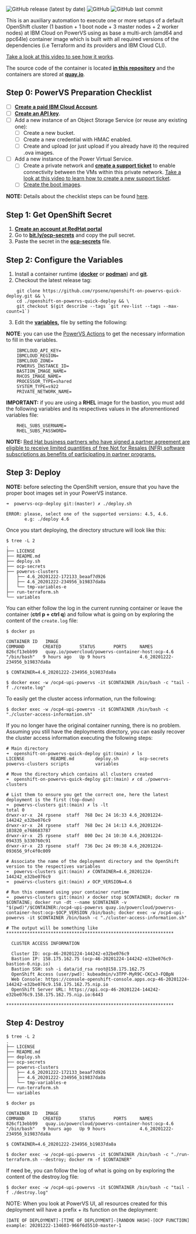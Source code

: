 ![GitHub release (latest by date)](https://img.shields.io/github/v/release/rpsene/openshift-on-powervs-quick-deploy?style=flat-square)
![GitHub](https://img.shields.io/github/license/rpsene/openshift-on-powervs-quick-deploy?style=flat-square)
![GitHub last commit](https://img.shields.io/github/last-commit/rpsene/openshift-on-powervs-quick-deploy?style=flat-square)

This is an auxiliary automation to execute one or more setups of a default OpenShift cluster (1 bastion + 1 boot node + 3 master nodes + 2 worker nodes) at IBM Cloud on PowerVS using as base a multi-arch (amd64 and ppc64le) container image which is built with all required versions of the dependencies (i.e Terraform and its providers and IBM Cloud CLI).

[Take a look at this video to see how it works](https://youtu.be/aSCuZTMTTEQ).

The source code of the container is located **[in this repository](https://github.com/ocp-power-automation/powervs-container-host)** and the containers are stored at **[quay.io](https://quay.io/repository/powercloud/powervs-container-host)**.

## Step 0: PowerVS Preparation Checklist

- [ ] **[Create a paid IBM Cloud Account](https://cloud.ibm.com/)**.
- [ ] **[Create an API key](https://cloud.ibm.com/docs/account?topic=account-userapikey)**.
- [ ] Add a new instance of an Object Storage Service (or reuse any existing one):
	- [ ] Create a new bucket.
	- [ ] Create a new credential with HMAC enabled.
	- [ ] Create and upload (or just upload if you already have it) the required .ova images.
- [ ] Add a new instance of the Power Virtual Service.
	- [ ] Create a private network and **[create a support ticket](https://cloud.ibm.com/unifiedsupport/cases/form)** to enable connectivity between the VMs within this private network. [Take a look at this video to learn how to create a new support ticket](https://youtu.be/S5ljNc2kU_A).
	- [ ] [Create the boot images](https://cloud.ibm.com/docs/power-iaas?topic=power-iaas-importing-boot-image).
	
**NOTE:** Details about the checklist steps can be found [here](https://github.com/ocp-power-automation/ocp4-upi-powervs/blob/master/docs/ocp_prereqs_powervs.md).

## Step 1: Get OpenShift Secret

1. **[Create an account at RedHat portal](https://www.redhat.com/wapps/ugc/register.html?_flowId=register-flow&_flowExecutionKey=e1s1)**
2. Go to **[bit.ly/ocp-secrets](bit.ly/ocp-secrets)** and copy the pull secret.
3. Paste the secret in the **[ocp-secrets](ocp-secrets)** file.

## Step 2: Configure the Variables

1. Install a container runtime (**[docker](https://docs.docker.com/engine/install/)** or **[podman](https://podman.io/getting-started/installation)**) and **[git](https://git-scm.com/book/en/v2/Getting-Started-Installing-Git)**.
2. Checkout the latest release tag:
```
	git clone https://github.com/rpsene/openshift-on-powervs-quick-deploy.git && \
	cd ./openshift-on-powervs-quick-deploy && \
	git checkout $(git describe --tags `git rev-list --tags --max-count=1`)
```
3. Edit the **[variables](variables),** file by setting the following:

**NOTE**: you can use the [PowerVS Actions](https://github.com/rpsene/powervs-actions) to get the necessary information to fill in the variables.

```
	IBMCLOUD_API_KEY=
	IBMCLOUD_REGION=
	IBMCLOUD_ZONE=
	POWERVS_INSTANCE_ID=
	BASTION_IMAGE_NAME=
	RHCOS_IMAGE_NAME=
	PROCESSOR_TYPE=shared
	SYSTEM_TYPE=s922
	PRIVATE_NETWORK_NAME=
```

**IMPORTANT:** if you are using a **RHEL** image for the bastion, you must add the following variables and its respectives values in the aforementioned variables file:

```
	RHEL_SUBS_USERNAME=
	RHEL_SUBS_PASSWORD=
```

**NOTE:** [Red Hat business partners who have signed a partner agreement are eligible to receive limited quantities of free Not for Resales (NFR) software subscriptions as benefits of participating in partner programs.](https://www.redhat.com/files/other/partners/Howtoguide-createanewNFR.pdf)

## Step 3: Deploy

**NOTE:** before selecting the OpenShift version, ensure that you have the proper boot images set in your PowerVS instance.

```
➜  powervs-ocp-deploy git:(master) ✗ ./deploy.sh

ERROR: please, select one of the supported versions: 4.5, 4.6.
       e.g: ./deploy 4.6

```

Once you start deploying, the directory structure will look like this:

```
$ tree -L 2
.
├── LICENSE
├── README.md
├── deploy.sh
├── ocp-secrets
├── powervs-clusters
│   ├── 4.6_20201222-172133_beaaf7d926
│   ├── 4.6_20201222-234956_b19837da8a
│   └── tmp-variables-e
├── run-terraform.sh
└── variables
```

You can either follow the log in the current running container or leave the container (**ctrl p + ctrl q**) and follow what is going on by exploring the content of the ```create.log``` file:

```
$ docker ps

CONTAINER ID   IMAGE                                               COMMAND       CREATED       STATUS       PORTS     NAMES
826cf13ebb99   quay.io/powercloud/powervs-container-host:ocp-4.6   "/bin/bash"   9 hours ago   Up 9 hours             4.6_20201222-234956_b19837da8a

$ CONTAINER=4.6_20201222-234956_b19837da8a

$ docker exec -w /ocp4-upi-powervs -it $CONTAINER /bin/bash -c "tail -f ./create.log"
```

To easily get the cluster access information, run the following:

```
$ docker exec -w /ocp4-upi-powervs -it $CONTAINER /bin/bash -c "./cluster-access-information.sh"
```

If you no longer have the original container running, there is no problem. Assuming you still have the deployments directory, you can easily recover the cluster access information executing the following steps:

```
# Main directory
➜  openshift-on-powervs-quick-deploy git:(main) ✗ ls
LICENSE          README.md        deploy.sh        ocp-secrets      powervs-clusters scripts          variables

# Move the directory which contains all clusters created
➜  openshift-on-powervs-quick-deploy git:(main) ✗ cd ./powervs-clusters

# List them to ensure you get the correct one, here the latest deployment is the first (top-down)
➜  powervs-clusters git:(main) ✗ ls -lt
total 0
drwxr-xr-x  24 rpsene  staff  768 Dec 24 16:33 4.6_20201224-144242_e32be076c9
drwxr-xr-x  24 rpsene  staff  768 Dec 24 14:13 4.6_20201224-103820_e768683787
drwxr-xr-x  25 rpsene  staff  800 Dec 24 10:30 4.6_20201224-094335_b330760c91
drwxr-xr-x  23 rpsene  staff  736 Dec 24 09:38 4.6_20201224-093656_9fc4f0c009

# Associate the name of the deployment directory and the OpenShift version to the respectives variables
➜  powervs-clusters git:(main) ✗ CONTAINER=4.6_20201224-144242_e32be076c9
➜  powervs-clusters git:(main) ✗ OCP_VERSION=4.6

# Run this command using your container runtime
➜  powervs-clusters git:(main) ✗ docker stop $CONTAINER; docker rm $CONTAINE; docker run -dt --name $CONTAINER -v "$(pwd)"/$CONTAINER:/ocp4-upi-powervs quay.io/powercloud/powervs-container-host:ocp-$OCP_VERSION /bin/bash; docker exec -w /ocp4-upi-powervs -it $CONTAINER /bin/bash -c "./cluster-access-information.sh"

# The output will be something like
****************************************************************

  CLUSTER ACCESS INFORMATION

  Cluster ID: ocp-46-20201224-144242-e32be076c9
  Bastion IP: 158.175.162.75 (ocp-46-20201224-144242-e32be076c9-bastion-0.nip.io)
  Bastion SSH: ssh -i data/id_rsa root@158.175.162.75
  OpenShift Access (user/pwd): kubeadmin/v3TPP-MyR9C-CKCx3-FQBpN
  Web Console: https://console-openshift-console.apps.ocp-46-20201224-144242-e32be076c9.158.175.162.75.nip.io
  OpenShift Server URL: https://api.ocp-46-20201224-144242-e32be076c9.158.175.162.75.nip.io:6443

****************************************************************

```

## Step 4: Destroy

```
$ tree -L 2
.
├── LICENSE
├── README.md
├── deploy.sh
├── ocp-secrets
├── powervs-clusters
│   ├── 4.6_20201222-172133_beaaf7d926
│   ├── 4.6_20201222-234956_b19837da8a
│   └── tmp-variables-e
├── run-terraform.sh
└── variables

$ docker ps

CONTAINER ID   IMAGE                                               COMMAND       CREATED       STATUS       PORTS     NAMES
826cf13ebb99   quay.io/powercloud/powervs-container-host:ocp-4.6   "/bin/bash"   9 hours ago   Up 9 hours             4.6_20201222-234956_b19837da8a

$ CONTAINER=4.6_20201222-234956_b19837da8a

$ docker exec -w /ocp4-upi-powervs -it $CONTAINER /bin/bash -c "./run-terraform.sh --destroy; docker rm -f $CONTAINER"
```

If need be, you can follow the log of what is going on by exploring the content of the destroy.log file:

```
$ docker exec -w /ocp4-upi-powervs -it $CONTAINER /bin/bash -c "tail -f ./destroy.log"
```

NOTE: When you look at PowerVS UI, all resources created for this deployment will have a prefix + its function on the deployment:

 ```
 [DATE OF DEPLOYMENT]-[TIME OF DEPLOYMENT]-[RANDON HASH]-[OCP FUNCTION]
 example: 20201222-134603-966f6d5510-master-1
 ```
